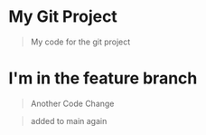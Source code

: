 # My Git Project

> My code for the git project

# I'm in the feature branch

> Another Code Change

>added to main again
